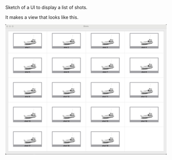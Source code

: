 Sketch of a UI to display a list of shots.

It makes a view that looks like this.

![alt text](screenshot.png "screenshot")
